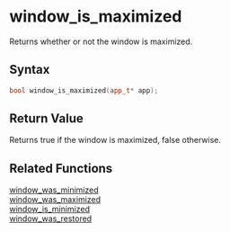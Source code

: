 
# window_is_maximized

Returns whether or not the window is maximized.

## Syntax

```cpp
bool window_is_maximized(app_t* app);
```

## Return Value

Returns true if the window is maximized, false otherwise.

## Related Functions

[window_was_minimized](https://github.com/RandyGaul/cute_framework/blob/master/docs/window/window_was_minimized.md)  
[window_was_maximized](https://github.com/RandyGaul/cute_framework/blob/master/docs/window/window_was_maximized.md)  
[window_is_minimized](https://github.com/RandyGaul/cute_framework/blob/master/docs/window/window_is_minimized.md)  
[window_was_restored](https://github.com/RandyGaul/cute_framework/blob/master/docs/window/window_was_restored.md)  
